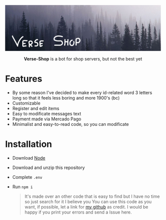 <div align='center'>
  <img src='https://github.com/alaanvv/Image-Database/raw/main/Verse-Shop/banner.png?raw=true'>

  **Verse-Shop** is a bot for shop servers, but not the best yet
</div>

# Features

- By some reason I've decided to make every id-related word 3 letters long
  so that it feels less boring and more 1900's (bc)
- Customizable
- Register and edit items
- Easy to modificate messages text
- Payment made via Mercado Pago
- Minimalist and easy-to-read code, so you can modificate

# Installation

- Download [Node](https://nodejs.org/)
- Download and unzip this repository
- Complete `.env`
- Run `npm i`

  > It's made over an other code that is easy to find but I have no time so just search for it I believe you
  > You can use this code as you want, if possible, let a link for [my github](https://www.github.com/alaanvv) as credit.
  > I would be happy if you print your errors and send a Issue here.
